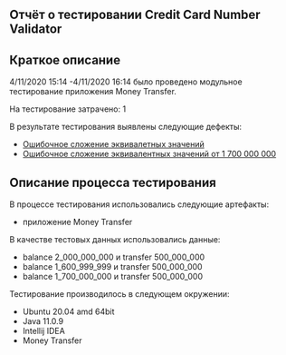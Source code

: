 ## Отчёт о тестировании Credit Card Number Validator

## Краткое описание

4/11/2020 15:14 -4/11/2020 16:14  было проведено модульное тестирование приложения Money Transfer.

На тестирование затрачено: 1

В результате тестирования выявлены следующие дефекты:
* [Ошибочное сложение эквивалетных значений](https://github.com/dekotamin/moneytransfer/issues/1)
* [Ошибочное сложение эквивалентных значений от 1 700 000 000](https://github.com/dekotamin/moneytransfer/issues/2)

## Описание процесса тестирования

В процессе тестирования использовались следующие артефакты:
* приложение Money Transfer

В качестве тестовых данных использовались данные:
* balance 2_000_000_000 и transfer 500_000_000
* balance 1_600_999_999 и transfer 500_000_000
* balance 1_700_000_000 и transfer 500_000_000

Тестирование производилось в следующем окружении:
* Ubuntu 20.04 amd 64bit
* Java 11.0.9
* Intellij IDEA
* Money Transfer
